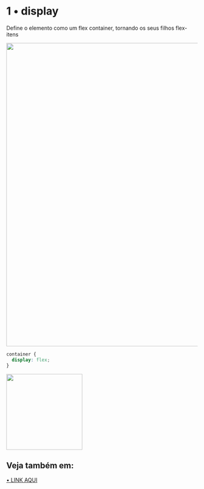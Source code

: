 # 1 • display

Define o elemento como um flex container, tornando os seus filhos flex-itens

<img width="800px" src="https://user-images.githubusercontent.com/57417305/80934252-b5efe080-8d9d-11ea-8020-2df71a0a1bac.gif" />

```css
container {
  display: flex;
}
```

<img width="200px" src="https://user-images.githubusercontent.com/57417305/80937857-23573d80-8dad-11ea-8473-123454e87187.png"/>

## Veja também em:

[• LINK AQUI](https://codepen.io/Gohara/pen/QWjOEaK)